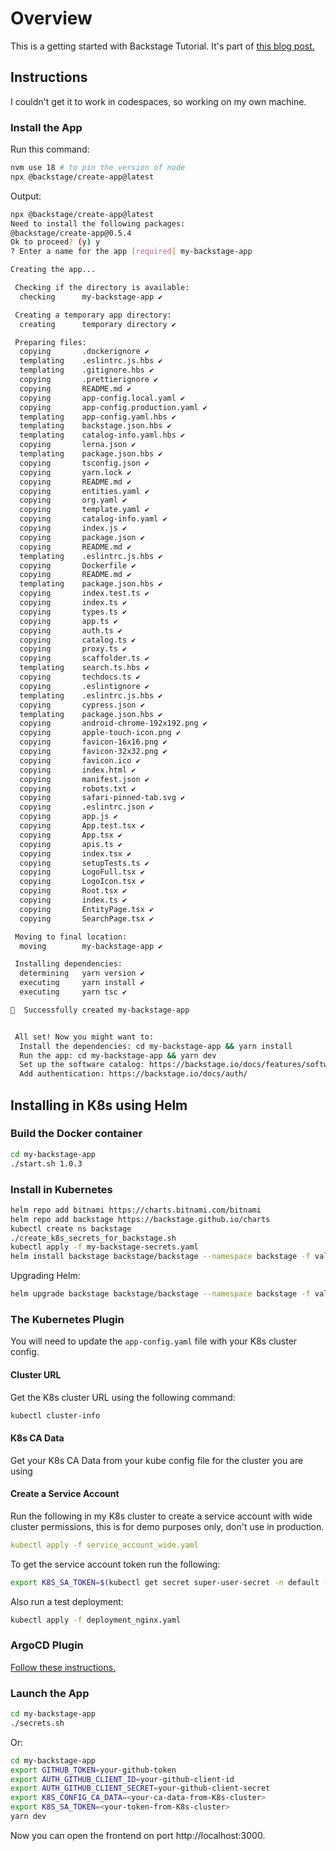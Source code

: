 # Overview

This is a getting started with Backstage Tutorial. It's part of [this blog post.](https://tekanaid.com/posts/unlocking-developer-bliss-a-first-look-at-backstage-io)

## Instructions

I couldn't get it to work in codespaces, so working on my own machine.

### Install the App

Run this command:

```bash
nvm use 18 # to pin the version of node
npx @backstage/create-app@latest
```

Output:

```bash
npx @backstage/create-app@latest
Need to install the following packages:
@backstage/create-app@0.5.4
Ok to proceed? (y) y
? Enter a name for the app [required] my-backstage-app

Creating the app...

 Checking if the directory is available:
  checking      my-backstage-app ✔ 

 Creating a temporary app directory:
  creating      temporary directory ✔ 

 Preparing files:
  copying       .dockerignore ✔ 
  templating    .eslintrc.js.hbs ✔ 
  templating    .gitignore.hbs ✔ 
  copying       .prettierignore ✔ 
  copying       README.md ✔ 
  copying       app-config.local.yaml ✔ 
  copying       app-config.production.yaml ✔ 
  templating    app-config.yaml.hbs ✔ 
  templating    backstage.json.hbs ✔ 
  templating    catalog-info.yaml.hbs ✔ 
  copying       lerna.json ✔ 
  templating    package.json.hbs ✔ 
  copying       tsconfig.json ✔ 
  copying       yarn.lock ✔ 
  copying       README.md ✔ 
  copying       entities.yaml ✔ 
  copying       org.yaml ✔ 
  copying       template.yaml ✔ 
  copying       catalog-info.yaml ✔ 
  copying       index.js ✔ 
  copying       package.json ✔ 
  copying       README.md ✔ 
  templating    .eslintrc.js.hbs ✔ 
  copying       Dockerfile ✔ 
  copying       README.md ✔ 
  templating    package.json.hbs ✔ 
  copying       index.test.ts ✔ 
  copying       index.ts ✔ 
  copying       types.ts ✔ 
  copying       app.ts ✔ 
  copying       auth.ts ✔ 
  copying       catalog.ts ✔ 
  copying       proxy.ts ✔ 
  copying       scaffolder.ts ✔ 
  templating    search.ts.hbs ✔ 
  copying       techdocs.ts ✔ 
  copying       .eslintignore ✔ 
  templating    .eslintrc.js.hbs ✔ 
  copying       cypress.json ✔ 
  templating    package.json.hbs ✔ 
  copying       android-chrome-192x192.png ✔ 
  copying       apple-touch-icon.png ✔ 
  copying       favicon-16x16.png ✔ 
  copying       favicon-32x32.png ✔ 
  copying       favicon.ico ✔ 
  copying       index.html ✔ 
  copying       manifest.json ✔ 
  copying       robots.txt ✔ 
  copying       safari-pinned-tab.svg ✔ 
  copying       .eslintrc.json ✔ 
  copying       app.js ✔ 
  copying       App.test.tsx ✔ 
  copying       App.tsx ✔ 
  copying       apis.ts ✔ 
  copying       index.tsx ✔ 
  copying       setupTests.ts ✔ 
  copying       LogoFull.tsx ✔ 
  copying       LogoIcon.tsx ✔ 
  copying       Root.tsx ✔ 
  copying       index.ts ✔ 
  copying       EntityPage.tsx ✔ 
  copying       SearchPage.tsx ✔ 

 Moving to final location:
  moving        my-backstage-app ✔ 

 Installing dependencies:
  determining   yarn version ✔ 
  executing     yarn install ✔ 
  executing     yarn tsc ✔ 

🥇  Successfully created my-backstage-app


 All set! Now you might want to:
  Install the dependencies: cd my-backstage-app && yarn install
  Run the app: cd my-backstage-app && yarn dev
  Set up the software catalog: https://backstage.io/docs/features/software-catalog/configuration
  Add authentication: https://backstage.io/docs/auth/
```

## Installing in K8s using Helm

### Build the Docker container

```bash
cd my-backstage-app
./start.sh 1.0.3
```

### Install in Kubernetes

```bash
helm repo add bitnami https://charts.bitnami.com/bitnami
helm repo add backstage https://backstage.github.io/charts
kubectl create ns backstage
./create_k8s_secrets_for_backstage.sh
kubectl apply -f my-backstage-secrets.yaml
helm install backstage backstage/backstage --namespace backstage -f values.yaml
```

Upgrading Helm:

```bash
helm upgrade backstage backstage/backstage --namespace backstage -f values.yaml --set backstage.image.tag=1.0.2
```

### The Kubernetes Plugin

You will need to update the `app-config.yaml` file with your K8s cluster config.

#### Cluster URL

Get the K8s cluster URL using the following command:

```bash
kubectl cluster-info
```

#### K8s CA Data

Get your K8s CA Data from your kube config file for the cluster you are using

#### Create a Service Account

Run the following in my K8s cluster to create a service account with wide cluster permissions, this is for demo purposes only, don't use in production.

```yaml
kubectl apply -f service_account_wide.yaml
```

To get the service account token run the following:
```bash
export K8S_SA_TOKEN=$(kubectl get secret super-user-secret -n default -o jsonpath="{.data.token}" | base64 --decode)
```

Also run a test deployment:

```bash
kubectl apply -f deployment_nginx.yaml
```

### ArgoCD Plugin

[Follow these instructions.](https://roadie.io/backstage/plugins/argo-cd/)

### Launch the App

```bash
cd my-backstage-app
./secrets.sh
```

Or:

```bash
cd my-backstage-app
export GITHUB_TOKEN=your-github-token
export AUTH_GITHUB_CLIENT_ID=your-github-client-id
export AUTH_GITHUB_CLIENT_SECRET=your-github-client-secret
export K8S_CONFIG_CA_DATA=<your-ca-data-from-K8s-cluster>
export K8S_SA_TOKEN=<your-token-from-K8s-cluster>
yarn dev
```

Now you can open the frontend on port http://localhost:3000. 